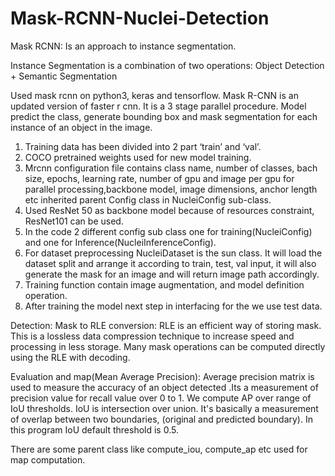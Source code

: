# Mask-RCNN-Nuclei-Detection


Mask RCNN: Is an approach to instance segmentation.


Instance Segmentation is a combination of two operations:
Object Detection + Semantic Segmentation


Used mask rcnn on python3, keras and tensorflow. Mask R-CNN is an updated version of faster r cnn. It is a 3 stage parallel procedure. Model predict the class, generate bounding box and mask segmentation for each instance of an object in the image.


1. Training data has been divided into 2 part ‘train’ and ‘val’.
2. COCO pretrained weights used for new model training.
3. Mrcnn configuration file contains class name, number of classes, bach size, epochs, learning rate, number of gpu and image per gpu for parallel processing,backbone model, image dimensions, anchor length etc inherited parent Config class in NucleiConfig sub-class.
4. Used ResNet 50 as backbone model because of resources constraint, ResNet101 can be used.
5. In the code 2 different config sub class one for training(NucleiConfig) and one for Inference(NucleiInferenceConfig).
6. For dataset preprocessing NucleiDataset is the sun class. It will load the dataset split and arrange it according to train, test, val input, it will also generate the mask for  an image and will return image path accordingly.
7. Training function contain image augmentation, and model definition operation.
8. After training the model next step in interfacing for the we use test data.


Detection:
Mask to RLE conversion:  RLE is an efficient way of storing mask. This is a lossless data        compression technique to increase speed and processing in less storage. Many mask operations can be computed directly using the RLE with decoding.


Evaluation and map(Mean Average Precision):
Average precision matrix is used to measure the accuracy of an object detected .Its a measurement of precision value for recall value over 0 to 1. We compute AP over range of IoU thresholds.
IoU is intersection over union. It's basically a measurement of overlap between two boundaries, (original and predicted boundary). In this program IoU default threshold is 0.5.


There are some parent class like compute_iou, compute_ap etc used for map computation.
